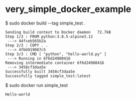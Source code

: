 # very_simple_docker_example


$ sudo docker build --tag simple_test .
```
Sending build context to Docker daemon   72.7kB
Step 1/3 : FROM python:3.8.5-alpine3.12
 ---> 44fceb565b2a
Step 2/3 : COPY . .
 ---> 4fbb919087c5
Step 3/3 : CMD [ "python", "hello-world.py" ]
 ---> Running in 6f6d24980416
Removing intermediate container 6f6d24980416
 ---> 3458cf3daa5e
Successfully built 3458cf3daa5e
Successfully tagged simple_test:latest
```

$ sudo docker run simple_test
```
Hello-world
```
